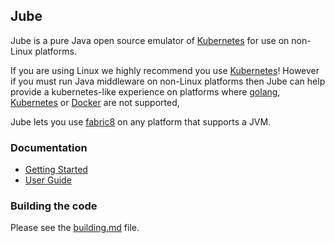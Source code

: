 ## Jube

Jube is a pure Java open source emulator of [Kubernetes](http://kubernetes.io/) for use on non-Linux platforms.

If you are using Linux we highly recommend you use [Kubernetes](http://kubernetes.io/)! However if you must run Java middleware on non-Linux platforms then Jube can help provide a kubernetes-like experience on platforms where [golang](https://golang.org/), [Kubernetes](http://kubernetes.io/) or [Docker](http://docker.com) are not supported,

Jube lets you use [fabric8](http://fabric8.io/v2/index.html) on any platform that supports a JVM.

### Documentation

* [Getting Started](http://jubeio.github.io/jube/getStarted.html)
* [User Guide](http://jubeio.github.io/jube/goals.html)

### Building the code

Please see the [building.md](building.md) file.

